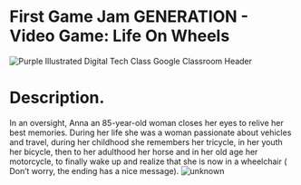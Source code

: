 # First Game Jam GENERATION - Video Game: Life On Wheels
![Purple Illustrated Digital Tech Class Google Classroom Header](https://user-images.githubusercontent.com/44000056/198942994-457d3ed1-beb8-44eb-9b78-d6c30086a6c2.png)

# Description.
In an oversight, Anna an 85-year-old woman closes her eyes to relive her best memories. During her life she was a woman passionate about vehicles and travel, during her childhood she remembers her tricycle, in her youth her bicycle, then to her adulthood her horse and in her old age her motorcycle, to finally wake up and realize that she is now in a wheelchair ( Don’t worry, the ending has a nice message).
![unknown](https://user-images.githubusercontent.com/44000056/198943348-8d2b160c-1ccf-46d5-8245-d16c01d46124.png)
